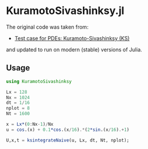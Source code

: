 # KuramotoSivashinksy.jl

The original code was taken from:

- [Test case for PDEs: Kuramoto-Sivashinksy (KS)](https://online.kitp.ucsb.edu/online/transturb17/gibson/html/5-kuramoto-sivashinksy.html)

and updated to run on modern (stable) versions of Julia.

## Usage


```julia
using KuramotoSivashinksy

Lx = 128
Nx = 1024
dt = 1/16
nplot = 8
Nt = 1600

x = Lx*(0:Nx-1)/Nx
u = cos.(x) + 0.1*cos.(x/16).*(2*sin.(x/16).+1)

U,x,t = ksintegrateNaive(u, Lx, dt, Nt, nplot);
```
